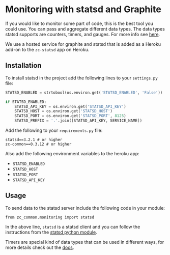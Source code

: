 # Monitoring with statsd and Graphite

If you would like to monitor some part of code, this is the best tool you could use.
You can pass and aggregate different data types. The data types statsd supports are counters, timers, and gauges. For more info see [here](https://statsd.readthedocs.io/en/latest/types.html).

We use a hosted service for graphite and statsd that is added as a Heroku add-on to the `zc-statsd` app on Heroku.

## Installation

To install statsd in the project add the following lines to your `settings.py` file:

```python
STATSD_ENABLED = strtobool(os.environ.get('STATSD_ENABLED', 'False'))

if STATSD_ENABLED:
    STATSD_API_KEY = os.environ.get('STATSD_API_KEY')
    STATSD_HOST = os.environ.get('STATSD_HOST')
    STATSD_PORT = os.environ.get('STATSD_PORT', 8125)
    STATSD_PREFIX = '.'.join([STATSD_API_KEY, SERVICE_NAME])
```

Add the following to your `requirements.py` file:

```
statsd==3.2.1 # or higher
zc-common==0.3.12 # or higher
```

Also add the following environment variables to the heroku app:

- `STATSD_ENABLED`
- `STATSD_HOST`
- `STATSD_PORT`
- `STATSD_API_KEY`

## Usage

To send data to the statsd server include the following code in your module:

```
from zc_common.monitoring import statsd
```

In the above line, `statsd` is a statsd client and you can follow the instructions from the [statsd python module](https://statsd.readthedocs.io/en/latest/index.html).

Timers are special kind of data types that can be used in different ways, for more details check out the [docs](https://statsd.readthedocs.io/en/latest/timing.html).
